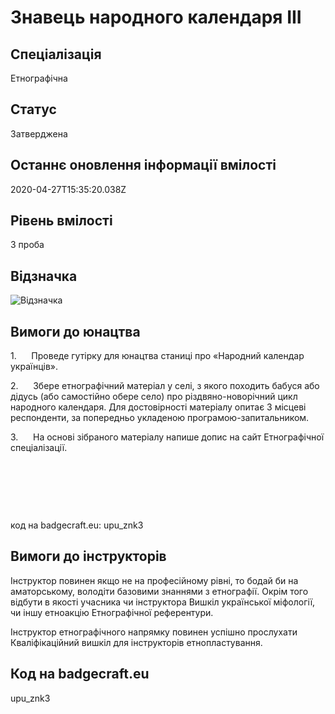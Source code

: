 # Знавець народного календаря ІІІ

## Спеціалізація

Етнографічна

## Статус

Затверджена

## Останнє оновлення інформації вмілості

2020-04-27T15:35:20.038Z

## Рівень вмілості

3 проба

## Відзначка

![Відзначка](../images/Znavets_narodnoho_kalendaria_III/____________________________3__.jpg)

## Вимоги до юнацтва

<p>1.&nbsp;&nbsp;&nbsp;&nbsp;&nbsp;
<span>Проведе
гутірку для юнацтва станиці про «Народний календар українців».<b></b></span></p>

<p>2.&nbsp;&nbsp;&nbsp;&nbsp;&nbsp;
<span>Збере
етнографічний матеріал у селі, з якого походить бабуся або дідусь (або
самостійно обере село) про різдвяно-новорічний цикл народного календаря. Для
достовірності матеріалу опитає 3 місцеві респонденти, за попередньо укладеною
програмою-запитальником.<b></b></span></p>

<p>3.&nbsp;&nbsp;&nbsp;&nbsp;&nbsp;
<span>На
основі зібраного матеріалу напише допис на сайт Етнографічної
спеціалізації.&nbsp; <b></b></span></p><p><br></p><p><br></p><p><br></p><p>код на badgecraft.eu: upu_znk3<br></p>

## Вимоги до інструкторів

<p>Інструктор повинен якщо не на професійному рівні, то бодай би на аматорському, володіти базовими знаннями з етнографії. Окрім того відбути в якості учасника чи інструктора Вишкіл української міфології, чи іншу етноакцію Етнографічної референтури.&nbsp;</p><p>Інструктор етнографічного напрямку повинен успішно прослухати Кваліфікаційний вишкіл для інструкторів етнопластування.</p>

## Код на badgecraft.eu

upu_znk3